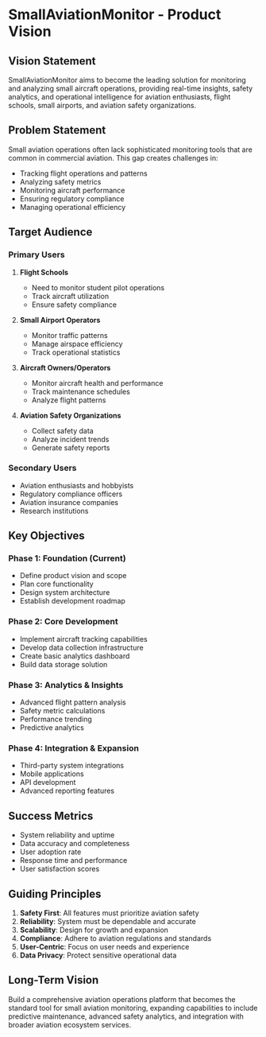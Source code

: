 # SmallAviationMonitor - Product Vision

## Vision Statement
SmallAviationMonitor aims to become the leading solution for monitoring and analyzing small aircraft operations, providing real-time insights, safety analytics, and operational intelligence for aviation enthusiasts, flight schools, small airports, and aviation safety organizations.

## Problem Statement
Small aviation operations often lack sophisticated monitoring tools that are common in commercial aviation. This gap creates challenges in:
- Tracking flight operations and patterns
- Analyzing safety metrics
- Monitoring aircraft performance
- Ensuring regulatory compliance
- Managing operational efficiency

## Target Audience

### Primary Users
1. **Flight Schools**
   - Need to monitor student pilot operations
   - Track aircraft utilization
   - Ensure safety compliance

2. **Small Airport Operators**
   - Monitor traffic patterns
   - Manage airspace efficiency
   - Track operational statistics

3. **Aircraft Owners/Operators**
   - Monitor aircraft health and performance
   - Track maintenance schedules
   - Analyze flight patterns

4. **Aviation Safety Organizations**
   - Collect safety data
   - Analyze incident trends
   - Generate safety reports

### Secondary Users
- Aviation enthusiasts and hobbyists
- Regulatory compliance officers
- Aviation insurance companies
- Research institutions

## Key Objectives

### Phase 1: Foundation (Current)
- Define product vision and scope
- Plan core functionality
- Design system architecture
- Establish development roadmap

### Phase 2: Core Development
- Implement aircraft tracking capabilities
- Develop data collection infrastructure
- Create basic analytics dashboard
- Build data storage solution

### Phase 3: Analytics & Insights
- Advanced flight pattern analysis
- Safety metric calculations
- Performance trending
- Predictive analytics

### Phase 4: Integration & Expansion
- Third-party system integrations
- Mobile applications
- API development
- Advanced reporting features

## Success Metrics
- System reliability and uptime
- Data accuracy and completeness
- User adoption rate
- Response time and performance
- User satisfaction scores

## Guiding Principles
1. **Safety First**: All features must prioritize aviation safety
2. **Reliability**: System must be dependable and accurate
3. **Scalability**: Design for growth and expansion
4. **Compliance**: Adhere to aviation regulations and standards
5. **User-Centric**: Focus on user needs and experience
6. **Data Privacy**: Protect sensitive operational data

## Long-Term Vision
Build a comprehensive aviation operations platform that becomes the standard tool for small aviation monitoring, expanding capabilities to include predictive maintenance, advanced safety analytics, and integration with broader aviation ecosystem services.
